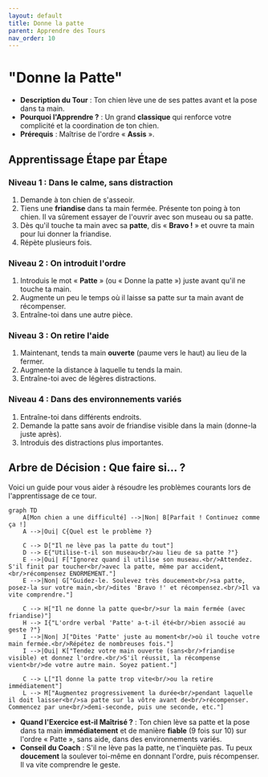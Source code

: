 ```yaml
---
layout: default
title: Donne la patte
parent: Apprendre des Tours
nav_order: 10
---
```


# "Donne la Patte"

- **Description du Tour** : Ton chien lève une de ses pattes avant et la pose dans ta main.
- **Pourquoi l'Apprendre ?** : Un grand **classique** qui renforce votre complicité et la coordination de ton chien.
- **Prérequis** : Maîtrise de l'ordre « **Assis** ».

## Apprentissage Étape par Étape

### Niveau 1 : Dans le calme, sans distraction

1.  Demande à ton chien de s'asseoir.
2.  Tiens une **friandise** dans ta main fermée. Présente ton poing à ton chien. Il va sûrement essayer de l'ouvrir avec son museau ou sa patte.
3.  Dès qu'il touche ta main avec sa **patte**, dis « **Bravo !** » et ouvre ta main pour lui donner la friandise.
4.  Répète plusieurs fois.

### Niveau 2 : On introduit l'ordre

1.  Introduis le mot « **Patte** » (ou « Donne la patte ») juste avant qu'il ne touche ta main.
2.  Augmente un peu le temps où il laisse sa patte sur ta main avant de récompenser.
3.  Entraîne-toi dans une autre pièce.

### Niveau 3 : On retire l'aide

1.  Maintenant, tends ta main **ouverte** (paume vers le haut) au lieu de la fermer.
2.  Augmente la distance à laquelle tu tends la main.
3.  Entraîne-toi avec de légères distractions.

### Niveau 4 : Dans des environnements variés

1.  Entraîne-toi dans différents endroits.
2.  Demande la patte sans avoir de friandise visible dans la main (donne-la juste après).
3.  Introduis des distractions plus importantes.

## Arbre de Décision : Que faire si... ?

Voici un guide pour vous aider à résoudre les problèmes courants lors de l'apprentissage de ce tour.

```mermaid
graph TD
    A[Mon chien a une difficulté] -->|Non| B[Parfait ! Continuez comme ça !]
    A -->|Oui| C{Quel est le problème ?}

    C --> D["Il ne lève pas la patte du tout"]
    D --> E{"Utilise-t-il son museau<br/>au lieu de sa patte ?"}
    E -->|Oui| F["Ignorez quand il utilise son museau.<br/>Attendez. S'il finit par toucher<br/>avec la patte, même par accident,<br/>récompensez ENORMEMENT."]
    E -->|Non| G["Guidez-le. Soulevez très doucement<br/>sa patte, posez-la sur votre main,<br/>dites 'Bravo !' et récompensez.<br/>Il va vite comprendre."]

    C --> H["Il ne donne la patte que<br/>sur la main fermée (avec friandise)"]
    H --> I{"L'ordre verbal 'Patte' a-t-il été<br/>bien associé au geste ?"}
    I -->|Non| J["Dites 'Patte' juste au moment<br/>où il touche votre main fermée.<br/>Répétez de nombreuses fois."]
    I -->|Oui| K["Tendez votre main ouverte (sans<br/>friandise visible) et donnez l'ordre.<br/>S'il réussit, la récompense vient<br/>de votre autre main. Soyez patient."]

    C --> L["Il donne la patte trop vite<br/>ou la retire immédiatement"]
    L --> M["Augmentez progressivement la durée<br/>pendant laquelle il doit laisser<br/>sa patte sur la vôtre avant de<br/>récompenser. Commencez par une<br/>demi-seconde, puis une seconde, etc."]
```

- **Quand l'Exercice est-il Maîtrisé ?** : Ton chien lève sa patte et la pose dans ta main **immédiatement** et de manière **fiable** (9 fois sur 10) sur l'ordre « Patte », sans aide, dans des environnements variés.
- **Conseil du Coach** : S'il ne lève pas la patte, ne t'inquiète pas. Tu peux **doucement** la soulever toi-même en donnant l'ordre, puis récompenser. Il va vite comprendre le geste. 
